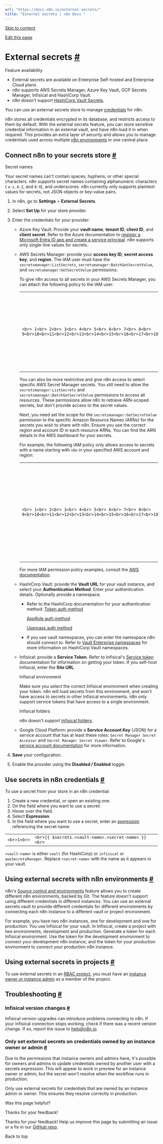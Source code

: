 ```yaml
---
url: "https://docs.n8n.io/external-secrets/"
title: "External secrets | n8n Docs "
---
```


[Skip to content](https://docs.n8n.io/external-secrets/#external-secrets)

[Edit this page](https://github.com/n8n-io/n8n-docs/edit/main/docs/external-secrets.md "Edit this page")

# External secrets [\#](https://docs.n8n.io/external-secrets/\#external-secrets "Permanent link")

Feature availability

- External secrets are available on Enterprise Self-hosted and Enterprise Cloud plans.
- n8n supports AWS Secrets Manager, Azure Key Vault, GCP Secrets Manager, Infisical and HashiCorp Vault.
- n8n doesn't support [HashiCorp Vault Secrets](https://developer.hashicorp.com/hcp/docs/vault-secrets).

You can use an external secrets store to manage [credentials](https://docs.n8n.io/glossary/#credential-n8n) for n8n.

n8n stores all credentials encrypted in its database, and restricts access to them by default. With the external secrets feature, you can store sensitive credential information in an external vault, and have n8n load it in when required. This provides an extra layer of security and allows you to manage credentials used across multiple [n8n environments](https://docs.n8n.io/source-control-environments/) in one central place.

## Connect n8n to your secrets store [\#](https://docs.n8n.io/external-secrets/\#connect-n8n-to-your-secrets-store "Permanent link")

Secret names

Your secret names can't contain spaces, hyphens, or other special characters. n8n supports secret names containing alphanumeric characters ( `a-z`, `A-Z`, and `0-9`), and underscores. n8n currently only supports plaintext values for secrets, not JSON objects or key-value pairs.

1. In n8n, go to **Settings** \> **External Secrets**.
2. Select **Set Up** for your store provider.
3. Enter the credentials for your provider:
   - Azure Key Vault: Provide your **vault name**, **tenant ID**, **client ID**, and **client secret**. Refer to the Azure documentation to [register a Microsoft Entra ID app and create a service principal](https://learn.microsoft.com/en-us/entra/identity-platform/howto-create-service-principal-portal). n8n supports only single-line values for secrets.
   - AWS Secrets Manager: provide your **access key ID**, **secret access key**, and **region**. The IAM user must have the `secretsmanager:ListSecrets`, `secretsmanager:BatchGetSecretValue`, and `secretsmanager:GetSecretValue` permissions.

     To give n8n access to all secrets in your AWS Secrets Manager, you can attach the following policy to the IAM user:




     |     |     |
     | --- | --- |
     | ```<br> 1<br> 2<br> 3<br> 4<br> 5<br> 6<br> 7<br> 8<br> 9<br>10<br>11<br>12<br>13<br>14<br>15<br>16<br>17<br>18<br>``` | ```<br>{<br>	"Version": "2012-10-17",<br>	"Statement": [<br>		{<br>			"Sid": "AccessAllSecrets",<br>			"Effect": "Allow",<br>			"Action": [<br>				"secretsmanager:ListSecrets",<br>				"secretsmanager:BatchGetSecretValue",<br>				"secretsmanager:GetResourcePolicy",<br>				"secretsmanager:GetSecretValue",<br>				"secretsmanager:DescribeSecret",<br>				"secretsmanager:ListSecretVersionIds",<br>			],<br>			"Resource": "*"<br>		}<br>	]<br>}<br>``` |





     You can also be more restrictive and give n8n access to select specific AWS Secret Manager secrets. You still need to allow the `secretsmanager:ListSecrets` and `secretsmanager:BatchGetSecretValue` permissions to access all resources. These permissions allow n8n to retrieve ARN-scoped secrets, but don't provide access to the secret values.

     Next, you need set the scope for the `secretsmanager:GetSecretValue` permission to the specific Amazon Resource Names (ARNs) for the secrets you wish to share with n8n. Ensure you use the correct region and account ID in each resource ARNs. You can find the ARN details in the AWS dashboard for your secrets.

     For example, the following IAM policy only allows access to secrets with a name starting with `n8n` in your specified AWS account and region:



     |     |     |
     | --- | --- |
     | ```<br> 1<br> 2<br> 3<br> 4<br> 5<br> 6<br> 7<br> 8<br> 9<br>10<br>11<br>12<br>13<br>14<br>15<br>16<br>17<br>18<br>19<br>20<br>21<br>22<br>23<br>24<br>25<br>``` | ```<br>{<br>	"Version": "2012-10-17",<br>	"Statement": [<br>		{<br>			"Sid": "ListingSecrets",<br>			"Effect": "Allow",<br>			"Action": [<br>				"secretsmanager:ListSecrets",<br>				"secretsmanager:BatchGetSecretValue"<br>			],<br>			"Resource": "*"<br>		},<br>		{<br>			"Sid": "RetrievingSecrets",<br>			"Effect": "Allow",<br>			"Action": [<br>				"secretsmanager:GetSecretValue",<br>				"secretsmanager:DescribeSecret"<br>			],<br>			"Resource": [<br>				"arn:aws:secretsmanager:us-west-2:123456789000:secret:n8n*"<br>			]<br>		}<br>	]<br>}<br>``` |



     For more IAM permission policy examples, consult the [AWS documentation](https://docs.aws.amazon.com/secretsmanager/latest/userguide/auth-and-access_iam-policies.html#auth-and-access_examples_batch).

   - HashiCorp Vault: provide the **Vault URL** for your vault instance, and select your **Authentication Method**. Enter your authentication details. Optionally provide a namespace.
     - Refer to the HashiCorp documentation for your authentication method:
        [Token auth method](https://developer.hashicorp.com/vault/docs/auth/token)

       [AppRole auth method](https://developer.hashicorp.com/vault/docs/auth/approle)

       [Userpass auth method](https://developer.hashicorp.com/vault/docs/auth/userpass)
     - If you use vault namespaces, you can enter the namespace n8n should connect to. Refer to [Vault Enterprise namespaces](https://developer.hashicorp.com/vault/docs/enterprise/namespaces) for more information on HashiCorp Vault namespaces.
   - Infisical: provide a **Service Token**. Refer to Infisical's [Service token](https://infisical.com/docs/documentation/platform/token) documentation for information on getting your token. If you self-host Infisical, enter the **Site URL**.



     Infisical environment



     Make sure you select the correct Infisical environment when creating your token. n8n will load secrets from this environment, and won't have access to secrets in other Infisical environments. n8n only support service tokens that have access to a single environment.





     Infisical folders



     n8n doesn't support [Infisical folders](https://infisical.com/docs/documentation/platform/folder).

   - Google Cloud Platform: provide a **Service Account Key** (JSON) for a service account that has at least these roles: `Secret Manager Secret Accessor` and `Secret Manager Secret Viewer`. Refer to Google's [service account documentation](https://cloud.google.com/iam/docs/service-account-overview) for more information.
4. **Save** your configuration.

5. Enable the provider using the **Disabled / Enabled** toggle.

## Use secrets in n8n credentials [\#](https://docs.n8n.io/external-secrets/\#use-secrets-in-n8n-credentials "Permanent link")

To use a secret from your store in an n8n credential:

1. Create a new credential, or open an existing one.
2. On the field where you want to use a secret:
1. Hover over the field.
2. Select **Expression**.
3. In the field where you want to use a secret, enter an [expression](https://docs.n8n.io/glossary/#expression-n8n) referencing the secret name:



|     |     |
| --- | --- |
| ```<br>1<br>``` | ```<br>{{ $secrets.<vault-name>.<secret-name> }}<br>``` |


`<vault-name>` is either `vault` (for HashiCorp) or `infisical` or `awsSecretsManager`. Replace `<secret-name>` with the name as it appears in your vault.

## Using external secrets with n8n environments [\#](https://docs.n8n.io/external-secrets/\#using-external-secrets-with-n8n-environments "Permanent link")

n8n's [Source control and environments](https://docs.n8n.io/source-control-environments/) feature allows you to create different n8n environments, backed by Git. The feature doesn't support using different credentials in different instances. You can use an external secrets vault to provide different credentials for different environments by connecting each n8n instance to a different vault or project environment.

For example, you have two n8n instances, one for development and one for production. You use Infisical for your vault. In Infisical, create a project with two environments, development and production. Generate a token for each Infisical environment. Use the token for the development environment to connect your development n8n instance, and the token for your production environment to connect your production n8n instance.

## Using external secrets in projects [\#](https://docs.n8n.io/external-secrets/\#using-external-secrets-in-projects "Permanent link")

To use external secrets in an [RBAC project](https://docs.n8n.io/user-management/rbac/), you must have an [instance owner or instance admin](https://docs.n8n.io/user-management/account-types/) as a member of the project.

## Troubleshooting [\#](https://docs.n8n.io/external-secrets/\#troubleshooting "Permanent link")

### Infisical version changes [\#](https://docs.n8n.io/external-secrets/\#infisical-version-changes "Permanent link")

Infisical version upgrades can introduce problems connecting to n8n. If your Infisical connection stops working, check if there was a recent version change. If so, report the issue to help@n8n.io.

### Only set external secrets on credentials owned by an instance owner or admin [\#](https://docs.n8n.io/external-secrets/\#only-set-external-secrets-on-credentials-owned-by-an-instance-owner-or-admin "Permanent link")

Due to the permissions that instance owners and admins have, it's possible for owners and admins to update credentials owned by another user with a secrets expression. This will appear to work in preview for an instance owner or admin, but the secret won't resolve when the workflow runs in production.

Only use external secrets for credentials that are owned by an instance admin or owner. This ensures they resolve correctly in production.

Was this page helpful?






Thanks for your feedback!






Thanks for your feedback! Help us improve this page by submitting an issue or a fix in our [GitHub repo](https://github.com/n8n-io/n8n-docs).


Back to top